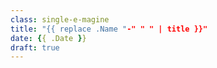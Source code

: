 ```yaml
---
class: single-e-magine
title: "{{ replace .Name "-" " " | title }}"
date: {{ .Date }}
draft: true
---
```


